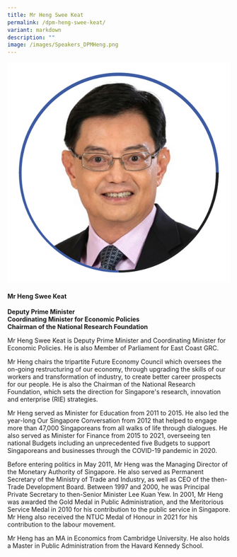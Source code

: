 ```yaml
---
title: Mr Heng Swee Keat
permalink: /dpm-heng-swee-keat/
variant: markdown
description: ""
image: /images/Speakers_DPMHeng.png
---
```

<div class="row">
<div class="col is-3">
<img src="/images/Speakers_DPMHeng.png">
</div>
<div class="col is-9 speaker-details">
	<h4><b>Mr Heng Swee Keat</b></h4>
<b>Deputy Prime Minister<br>
Coordinating Minister for Economic Policies<br>
Chairman of the National Research Foundation
</b>
	
<p>Mr Heng Swee Keat is Deputy Prime Minister and Coordinating Minister for Economic Policies. He is also Member of Parliament for East Coast GRC.</p>

<p>Mr Heng chairs the tripartite Future Economy Council which oversees the on-going restructuring of our economy, through upgrading the skills of our workers and transformation of industry, to create better career prospects for our people. He is also the Chairman of the National Research Foundation, which sets the direction for Singapore's research, innovation and enterprise (RIE) strategies.</p>

<p>Mr Heng served as Minister for Education from 2011 to 2015. He also led the year-long Our Singapore Conversation from 2012 that helped to engage more than 47,000 Singaporeans from all walks of life through dialogues. He also served as Minister for Finance from 2015 to 2021, overseeing ten national Budgets including an unprecedented five Budgets to support Singaporeans and businesses through the COVID-19 pandemic in 2020.</p> 

<p>Before entering politics in May 2011, Mr Heng was the Managing Director of the Monetary Authority of Singapore. He also served as Permanent Secretary of the Ministry of Trade and Industry, as well as CEO of the then-Trade Development Board. Between 1997 and 2000, he was Principal Private Secretary to then-Senior Minister Lee Kuan Yew. In 2001, Mr Heng was awarded the Gold Medal in Public Administration, and the Meritorious Service Medal in 2010 for his contribution to the public service in Singapore. Mr Heng also received the NTUC Medal of Honour in 2021 for his contribution to the labour movement.</p> 

<p>Mr Heng has an MA in Economics from Cambridge University. He also holds a Master in Public Administration from the Havard Kennedy School.
</p>
</div>
</div>